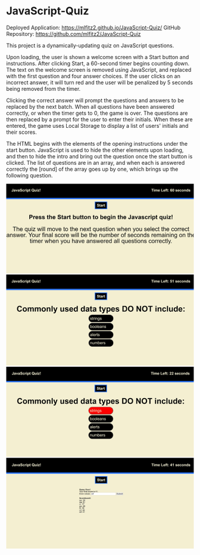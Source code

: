 # JavaScript-Quiz

Deployed Application: https://mlfitz2.github.io/JavaScript-Quiz/
GitHub Repository: https://github.com/mlfitz2/JavaScript-Quiz 

This project is a dynamically-updating quiz on JavaScript questions. 

Upon loading, the user is shown a welcome screen with a Start button and instructions. After clicking Start, a 60-second timer begins counting down. The text on the welcome screen is removed using JavaScript, and replaced with the first question and four answer choices. If the user clicks on an incorrect answer, it will turn red and the user will be penalized by 5 seconds being removed from the timer. 

Clicking the correct answer will prompt the questions and answers to be replaced by the next batch. When all questions have been answered correctly, or when the timer gets to 0, the game is over. The questions are then replaced by a prompt for the user to enter their initials. When these are entered, the game uses Local Storage to display a list of users' initials and their scores. 

The HTML begins with the elements of the opening instructions under the start button. JavaScript is used to hide the other elements upon loading, and then to hide the intro and bring out the question once the start button is clicked. The list of questions are in an array, and when each is answered correctly the [round] of the array goes up by one, which brings up the following question. 



![Screenshot-1](./screenshots/startscreen.JPG "Start Screen")
![Screenshot-1](./screenshots/question.JPG "Question")
![Screenshot-1](./screenshots/wronganswer.JPG "Button changes after wrong answer")
![Screenshot-1](./screenshots/gameover.JPG "Game Over")
